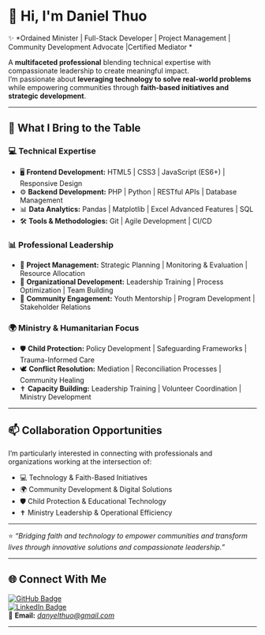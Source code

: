 # 👋 Hi, I'm **Daniel Thuo**

✨ *Ordained Minister | Full-Stack Developer | Project Management | Community Development Advocate |Certified Mediator  *  

A **multifaceted professional** blending technical expertise with compassionate leadership to create meaningful impact.  
I’m passionate about **leveraging technology to solve real-world problems** while empowering communities through **faith-based initiatives and strategic development**.  

---

## 🚀 What I Bring to the Table  

### 💻 Technical Expertise  
- 🖥️ **Frontend Development:** HTML5 | CSS3 | JavaScript (ES6+) | Responsive Design  
- ⚙️ **Backend Development:** PHP | Python | RESTful APIs | Database Management  
- 📊 **Data Analytics:** Pandas | Matplotlib | Excel Advanced Features | SQL  
- 🛠️ **Tools & Methodologies:** Git | Agile Development | CI/CD  

### 📊 Professional Leadership  
- 📌 **Project Management:** Strategic Planning | Monitoring & Evaluation | Resource Allocation  
- 🏢 **Organizational Development:** Leadership Training | Process Optimization | Team Building  
- 🤝 **Community Engagement:** Youth Mentorship | Program Development | Stakeholder Relations  

### 🌍 Ministry & Humanitarian Focus  
- 🛡️ **Child Protection:** Policy Development | Safeguarding Frameworks | Trauma-Informed Care  
- 🕊️ **Conflict Resolution:** Mediation | Reconciliation Processes | Community Healing  
- ✝️ **Capacity Building:** Leadership Training | Volunteer Coordination | Ministry Development  

---

## 📫 Collaboration Opportunities  

I’m particularly interested in connecting with professionals and organizations working at the intersection of:  
- 💻 Technology & Faith-Based Initiatives  
- 🌍 Community Development & Digital Solutions  
- 🛡️ Child Protection & Educational Technology  
- ✝️ Ministry Leadership & Operational Efficiency  

---

⭐️ *“Bridging faith and technology to empower communities and transform lives through innovative solutions and compassionate leadership.”*  

---

## 🌐 Connect With Me  

[![GitHub Badge](https://img.shields.io/badge/-danielkthuo-black?style=flat-square&logo=GitHub&logoColor=white&link=https://github.com/danielkthuo)](https://github.com/danielkthuo)  
[![LinkedIn Badge](https://img.shields.io/badge/-LinkedIn-blue?style=flat-square&logo=Linkedin&logoColor=white&link=https://linkedin.com/in/your-link)](https://linkedin.com/in/your-link)  
📧 **Email:** *danyelthuo@gmail.com*  

---

